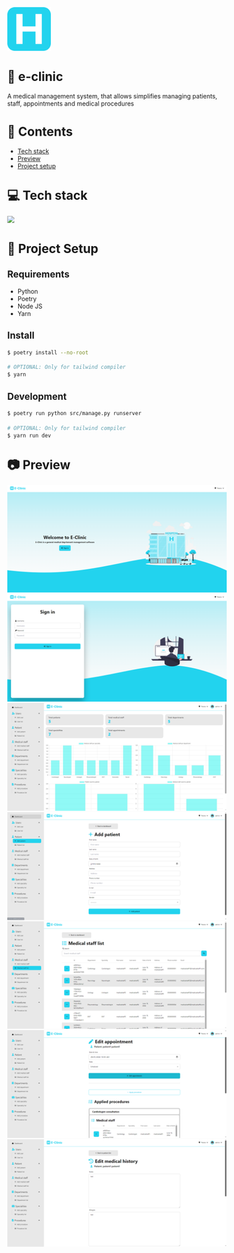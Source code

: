 <img height="100px" width="100px" src="https://github.com/devlotfi/e-clinic/blob/main/github-assets/logo.svg">

# 📜 e-clinic
A medical management system, that allows simplifies managing patients, staff, appointments and medical procedures

# 📌 Contents
- [Tech stack](#-tech-stack)
- [Preview](#-preview)
- [Project setup](#-project-setup)

# 💻 Tech stack
<img src="https://skillicons.dev/icons?i=html,css,tailwind,python,django,sqlite&perline=5" />

# 📂 Project Setup

## Requirements
- Python
- Poetry
- Node JS
- Yarn

## Install

```bash
$ poetry install --no-root

# OPTIONAL: Only for tailwind compiler
$ yarn
```

## Development

```bash
$ poetry run python src/manage.py runserver

# OPTIONAL: Only for tailwind compiler
$ yarn run dev
```

# 📷 Preview

<img src="https://github.com/devlotfi/e-clinic/blob/main/github-assets/preview-1.png">
<img src="https://github.com/devlotfi/e-clinic/blob/main/github-assets/preview-2.png">
<img src="https://github.com/devlotfi/e-clinic/blob/main/github-assets/preview-3.png">
<img src="https://github.com/devlotfi/e-clinic/blob/main/github-assets/preview-4.png">
<img src="https://github.com/devlotfi/e-clinic/blob/main/github-assets/preview-5.png">
<img src="https://github.com/devlotfi/e-clinic/blob/main/github-assets/preview-6.png">
<img src="https://github.com/devlotfi/e-clinic/blob/main/github-assets/preview-7.png">

